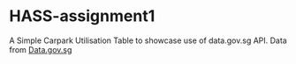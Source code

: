 # HASS-assignment1
A Simple Carpark Utilisation Table to showcase use of data.gov.sg API.
Data from [Data.gov.sg](https://data.gov.sg/dataset/carpark-availability)

